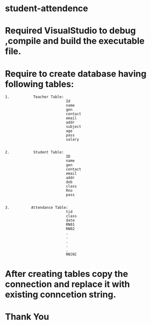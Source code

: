# student-attendence
# Required VisualStudio to debug ,compile and build the executable file.
# Require to create database having following tables:
    1.           Teacher Table:  
                                Id
                                name
                                gen
                                contact
                                email
                                addr
                                subject
                                age
                                pass
                                salary
                                
                                
    2.           Student Table:  
                                ID
                                name
                                gen
                                contact
                                email
                                addr
                                dob
                                class
                                Rno
                                pass
                                
                                
    3.          Attendance Table:  
                                tid
                                class
                                date
                                RN01
                                RN02
                                .
                                .
                                .
                                .
                                .
                                RN[N]
                                
           
           
# After creating tables copy the connection and replace it with existing conncetion string.



# Thank You 
